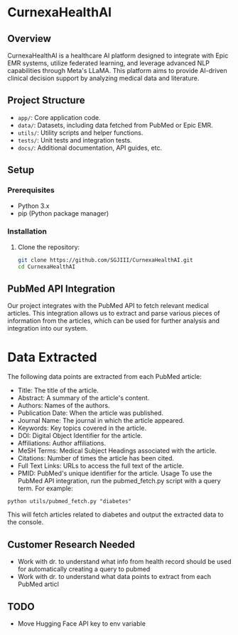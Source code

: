 # CurnexaHealthAI

## Overview

CurnexaHealthAI is a healthcare AI platform designed to integrate with Epic EMR systems, utilize federated learning, and leverage advanced NLP capabilities through Meta's LLaMA. This platform aims to provide AI-driven clinical decision support by analyzing medical data and literature.

## Project Structure

- `app/`: Core application code.
- `data/`: Datasets, including data fetched from PubMed or Epic EMR.
- `utils/`: Utility scripts and helper functions.
- `tests/`: Unit tests and integration tests.
- `docs/`: Additional documentation, API guides, etc.

## Setup

### Prerequisites

- Python 3.x
- pip (Python package manager)

### Installation

1. Clone the repository:
   ```bash
   git clone https://github.com/SGJIII/CurnexaHealthAI.git
   cd CurnexaHealthAI
   ```

## PubMed API Integration

Our project integrates with the PubMed API to fetch relevant medical articles. This integration allows us to extract and parse various pieces of information from the articles, which can be used for further analysis and integration into our system.

# Data Extracted

The following data points are extracted from each PubMed article:

- Title: The title of the article.
- Abstract: A summary of the article's content.
- Authors: Names of the authors.
- Publication Date: When the article was published.
- Journal Name: The journal in which the article appeared.
- Keywords: Key topics covered in the article.
- DOI: Digital Object Identifier for the article.
- Affiliations: Author affiliations.
- MeSH Terms: Medical Subject Headings associated with the article.
- Citations: Number of times the article has been cited.
- Full Text Links: URLs to access the full text of the article.
- PMID: PubMed's unique identifier for the article.
  Usage
  To use the PubMed API integration, run the pubmed_fetch.py script with a query term. For example:

`python utils/pubmed_fetch.py "diabetes"`

This will fetch articles related to diabetes and output the extracted data to the console.

## Customer Research Needed

- Work with dr. to understand what info from health record should be used for automatically creating a query to pubmed
- Work with dr. to understand what data points to extract from each PubMed articl

## TODO

- Move Hugging Face API key to env variable
